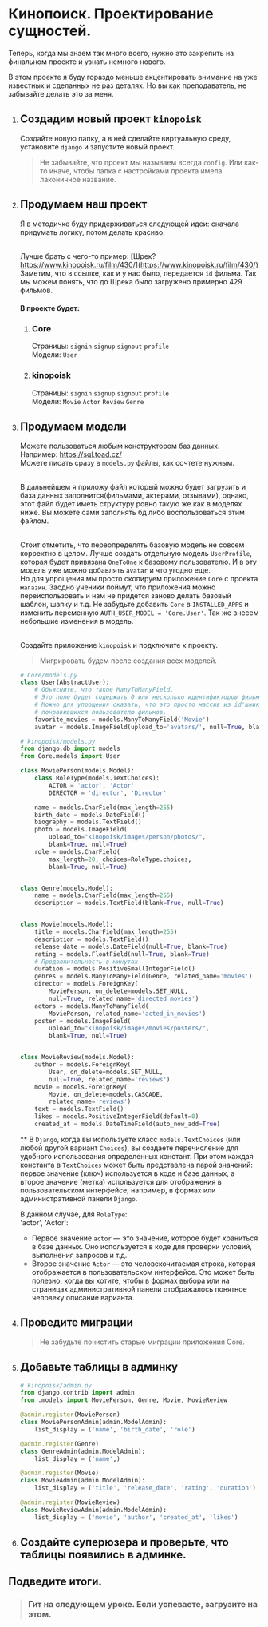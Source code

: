 # Кинопоиск. Проектирование сущностей.

Теперь, когда мы знаем так много
всего, нужно это закрепить на финальном проекте и
узнать немного нового.

В этом проекте я буду гораздо меньше акцентировать внимание
на уже известных и сделанных не раз деталях.
Но вы как преподаватель, не забывайте делать это за меня.

1. ## Создадим новый проект `kinopoisk`
   Создайте новую папку, а в ней сделайте виртуальную среду,
   установите `django` и запустите новый проект.
   > Не забывайте, что проект мы называем всегда `config`.
   Или как-то иначе, чтобы папка с настройками проекта
   имела лаконичное название.

2. ## Продумаем наш проект
   Я в методичке буду придерживаться следующей идеи:
   сначала придумать логику, потом делать красиво.<br><br>

   Лучше брать с чего-то пример: [Шрек? https://www.kinopoisk.ru/film/430/](https://www.kinopoisk.ru/film/430/)<br>
   Заметим, что в ссылке, как и у нас было, передается `id` фильма.
   Так мы можем понять, что до Шрека было загружено примерно 429 фильмов.

   #### В проекте будет:
    1. ### Core
       Страницы: `signin` `signup` `signout` `profile`<br>
       Модели: `User`
    2. ### kinopoisk
       Страницы: `signin` `signup` `signout` `profile`<br>
       Модели: `Movie` `Actor` `Review` `Genre`

3. ## Продумаем модели
   Можете пользоваться любым конструктором баз данных.<br>
   Например: https://sql.toad.cz/ <br>
   Можете писать сразу в `models.py` файлы, как сочтете нужным.<br><br>

   В дальнейшем я приложу файл который можно будет загрузить
   и база данных заполнится(фильмами, актерами, отзывами), однако, этот файл
   будет иметь структуру ровно такую же как в моделях ниже.
   Вы можете сами заполнять бд либо воспользоваться этим файлом.<br><br>

   Стоит отметить, что переопределять базовую модель
   не совсем корректно в целом. Лучше создать отдельную
   модель `UserProfile`, которая будет привязана `OneToOne`
   к базовому пользователю. И в эту модель уже можно
   добавлять `avatar` и что угодно еще. <br>
   Но для упрощения мы просто скопируем приложение `Core`
   с проекта `магазин`. Заодно ученики поймут, что приложения
   можно переиспользовать и нам не придется заново делать базовый шаблон,
   шапку и т.д. Не забудьте добавить `Core`
   в `INSTALLED_APPS` и изменить переменную
   `AUTH_USER_MODEL = 'Core.User'`. Так же внесем небольшие
   изменения в модель.<br><br>

   Создайте приложение `kinopoisk` и подключите к проекту.

   > Мигрировать будем после создания всех моделей.
    ```python
    # Core/models.py
    class User(AbstractUser):
        # Обьясните, что такое ManyToManyField.
        # Это поле будет содержать 0 или несколько идентификторов фильмов.
        # Можно для упрощения сказать, что это просто массив из id'шников 
        # понравившихся пользователю фильмов.
        favorite_movies = models.ManyToManyField('Movie')
        avatar = models.ImageField(upload_to='avatars/', null=True, blank=True)
    ```
    ```python
    # kinopoisk/models.py
    from django.db import models
    from Core.models import User
    
    class MoviePerson(models.Model):
        class RoleType(models.TextChoices):
            ACTOR = 'actor', 'Actor'
            DIRECTOR = 'director', 'Director'
    
        name = models.CharField(max_length=255)
        birth_date = models.DateField()
        biography = models.TextField()
        photo = models.ImageField(
            upload_to="kinopoisk/images/person/photos/",
            blank=True, null=True)
        role = models.CharField(
            max_length=20, choices=RoleType.choices,
            blank=True, null=True)
    
    
    class Genre(models.Model):
        name = models.CharField(max_length=255)
        description = models.TextField(blank=True, null=True)
    
    
    class Movie(models.Model):
        title = models.CharField(max_length=255)
        description = models.TextField()
        release_date = models.DateField(null=True, blank=True)
        rating = models.FloatField(null=True, blank=True)
        # Продолжительность в минутах
        duration = models.PositiveSmallIntegerField()  
        genres = models.ManyToManyField(Genre, related_name='movies')
        director = models.ForeignKey(
            MoviePerson, on_delete=models.SET_NULL,
            null=True, related_name='directed_movies')
        actors = models.ManyToManyField(
            MoviePerson, related_name='acted_in_movies')
        poster = models.ImageField(
            upload_to="kinopoisk/images/movies/posters/",
            blank=True, null=True)
    
    
    class MovieReview(models.Model):
        author = models.ForeignKey(
            User, on_delete=models.SET_NULL,
            null=True, related_name='reviews')
        movie = models.ForeignKey(
            Movie, on_delete=models.CASCADE,
            related_name='reviews')
        text = models.TextField()
        likes = models.PositiveIntegerField(default=0)
        created_at = models.DateTimeField(auto_now_add=True)
    ``` 
   ** В `Django`, когда вы используете класс `models.TextChoices`
   (или любой другой вариант `Choices`), вы создаете перечисление для
   удобного использования определенных констант. При этом каждая константа в
   `TextChoices` может быть представлена парой значений: первое значение (ключ)
   используется в коде и базе данных, а второе значение (метка) используется
   для отображения в пользовательском интерфейсе, например, в формах или
   административной панели `Django`.<br>

   В данном случае, для `RoleType`:<br>
   'actor', 'Actor':<br>
    * Первое значение `actor` — это значение, которое будет храниться в базе данных. Оно используется в коде для
      проверки условий, выполнения запросов и т.д.
    * Второе значение `Actor` — это человекочитаемая строка, которая отображается в пользовательском интерфейсе. Это
      может быть полезно, когда вы хотите, чтобы в формах выбора или на страницах административной панели отображалось
      понятное человеку описание варианта.

4. ## Проведите миграции
   > Не забудьте почистить старые миграции приложения Core.

5. ## Добавьте таблицы в админку
   ```python
   # kinopoisk/admin.py
   from django.contrib import admin
   from .models import MoviePerson, Genre, Movie, MovieReview
   
   @admin.register(MoviePerson)
   class MoviePersonAdmin(admin.ModelAdmin):
       list_display = ('name', 'birth_date', 'role')
   
   @admin.register(Genre)
   class GenreAdmin(admin.ModelAdmin):
       list_display = ('name',)
   
   @admin.register(Movie)
   class MovieAdmin(admin.ModelAdmin):
       list_display = ('title', 'release_date', 'rating', 'duration')
   
   @admin.register(MovieReview)
   class MovieReviewAdmin(admin.ModelAdmin):
       list_display = ('movie', 'author', 'created_at', 'likes')
   ```

6. ## Создайте суперюзера и проверьте, что таблицы появились в админке.


## Подведите итоги.
>### Гит на следующем уроке. Если успеваете, загрузите на этом.
